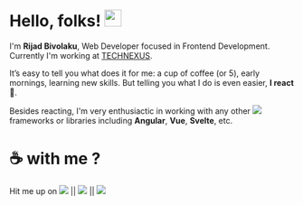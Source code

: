 # Hello, folks! <img src="https://raw.githubusercontent.com/MartinHeinz/MartinHeinz/master/wave.gif" width="30px">
I'm <b>Rijad Bivolaku</b>, Web Developer focused in Frontend Development. Currently I'm working at <a href="https://www.technexus.io/">TECHNEXUS</a>.

It’s easy to tell you what does it for me: a cup of coffee (or 5), early mornings, learning new skills. But telling you what I do is even easier, <b>I react</b> :rocket:.

Besides reacting, I'm very enthusiactic in working with any other [![](https://img.shields.io/badge/JavaScript-323330?&logo=javascript&logoColor=F7DF1E)](https://developer.mozilla.org/en-US/docs/Web/JavaScript) frameworks or libraries including **Angular**, **Vue**, **Svelte**, etc.


 # :coffee: with me ?
 
 Hit me up on [![](https://img.shields.io/badge/Twitter-1DA1F2?logo=twitter&logoColor=white)](https://www.twitter.com/rijadbivolaku) || [![](https://img.shields.io/badge/LinkedIn-0077B5?&logo=linkedin&logoColor=white)](https://www.linkedin.com/in/rijad-bivolaku-b1b590156/) || [![](https://img.shields.io/badge/Facebook-1877F2?&logo=facebook&logoColor=white)](https://www.facebook.com/rijadbivolaku/)
